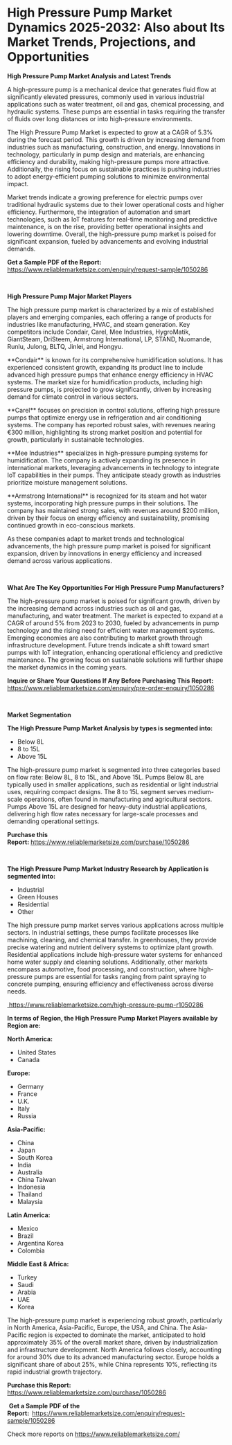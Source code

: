<p><h1>High Pressure Pump Market Dynamics 2025-2032: Also about Its Market Trends, Projections, and Opportunities</h1></p><p><strong>High Pressure Pump Market Analysis and Latest Trends</strong></p>
<p><p>A high-pressure pump is a mechanical device that generates fluid flow at significantly elevated pressures, commonly used in various industrial applications such as water treatment, oil and gas, chemical processing, and hydraulic systems. These pumps are essential in tasks requiring the transfer of fluids over long distances or into high-pressure environments.</p><p>The High Pressure Pump Market is expected to grow at a CAGR of 5.3% during the forecast period. This growth is driven by increasing demand from industries such as manufacturing, construction, and energy. Innovations in technology, particularly in pump design and materials, are enhancing efficiency and durability, making high-pressure pumps more attractive. Additionally, the rising focus on sustainable practices is pushing industries to adopt energy-efficient pumping solutions to minimize environmental impact.</p><p>Market trends indicate a growing preference for electric pumps over traditional hydraulic systems due to their lower operational costs and higher efficiency. Furthermore, the integration of automation and smart technologies, such as IoT features for real-time monitoring and predictive maintenance, is on the rise, providing better operational insights and lowering downtime. Overall, the high-pressure pump market is poised for significant expansion, fueled by advancements and evolving industrial demands.</p></p>
<p><strong>Get a Sample PDF of the Report:&nbsp;</strong> <a href="https://www.reliablemarketsize.com/enquiry/request-sample/1050286?utm_campaign=2628&utm_medium=2&utm_source=Github&utm_content=ia&utm_term=09042025&utm_id=high-pressure-pump">https://www.reliablemarketsize.com/enquiry/request-sample/1050286</a></p>
<p>&nbsp;</p>
<p><strong>High Pressure Pump Major Market Players</strong></p>
<p><p>The high pressure pump market is characterized by a mix of established players and emerging companies, each offering a range of products for industries like manufacturing, HVAC, and steam generation. Key competitors include Condair, Carel, Mee Industries, HygroMatik, GiantSteam, DriSteem, Armstrong International, LP, STAND, Nuomande, Runlu, Julong, BLTQ, Jinlei, and Hongyu.</p><p>**Condair** is known for its comprehensive humidification solutions. It has experienced consistent growth, expanding its product line to include advanced high pressure pumps that enhance energy efficiency in HVAC systems. The market size for humidification products, including high pressure pumps, is projected to grow significantly, driven by increasing demand for climate control in various sectors.</p><p>**Carel** focuses on precision in control solutions, offering high pressure pumps that optimize energy use in refrigeration and air conditioning systems. The company has reported robust sales, with revenues nearing €300 million, highlighting its strong market position and potential for growth, particularly in sustainable technologies.</p><p>**Mee Industries** specializes in high-pressure pumping systems for humidification. The company is actively expanding its presence in international markets, leveraging advancements in technology to integrate IoT capabilities in their pumps. They anticipate steady growth as industries prioritize moisture management solutions.</p><p>**Armstrong International** is recognized for its steam and hot water systems, incorporating high pressure pumps in their solutions. The company has maintained strong sales, with revenues around $200 million, driven by their focus on energy efficiency and sustainability, promising continued growth in eco-conscious markets.</p><p>As these companies adapt to market trends and technological advancements, the high pressure pump market is poised for significant expansion, driven by innovations in energy efficiency and increased demand across various applications.</p></p>
<p>&nbsp;</p>
<p><strong>What Are The Key Opportunities For High Pressure Pump Manufacturers?</strong></p>
<p><p>The high-pressure pump market is poised for significant growth, driven by the increasing demand across industries such as oil and gas, manufacturing, and water treatment. The market is expected to expand at a CAGR of around 5% from 2023 to 2030, fueled by advancements in pump technology and the rising need for efficient water management systems. Emerging economies are also contributing to market growth through infrastructure development. Future trends indicate a shift toward smart pumps with IoT integration, enhancing operational efficiency and predictive maintenance. The growing focus on sustainable solutions will further shape the market dynamics in the coming years.</p></p>
<p><strong>Inquire or Share Your Questions If Any Before Purchasing This Report:</strong> <a href="https://www.reliablemarketsize.com/enquiry/pre-order-enquiry/1050286?utm_campaign=2628&utm_medium=2&utm_source=Github&utm_content=ia&utm_term=09042025&utm_id=high-pressure-pump">https://www.reliablemarketsize.com/enquiry/pre-order-enquiry/1050286</a></p>
<p>&nbsp;</p>
<p><strong>Market Segmentation</strong></p>
<p><strong>The High Pressure Pump Market Analysis by types is segmented into:</strong></p>
<p><ul><li>Below 8L</li><li>8 to 15L</li><li>Above 15L</li></ul></p>
<p><p>The high-pressure pump market is segmented into three categories based on flow rate: Below 8L, 8 to 15L, and Above 15L. Pumps Below 8L are typically used in smaller applications, such as residential or light industrial uses, requiring compact designs. The 8 to 15L segment serves medium-scale operations, often found in manufacturing and agricultural sectors. Pumps Above 15L are designed for heavy-duty industrial applications, delivering high flow rates necessary for large-scale processes and demanding operational settings.</p></p>
<p><strong>Purchase this Report:&nbsp;</strong><a href="https://www.reliablemarketsize.com/purchase/1050286?utm_campaign=2628&utm_medium=2&utm_source=Github&utm_content=ia&utm_term=09042025&utm_id=high-pressure-pump">https://www.reliablemarketsize.com/purchase/1050286</a></p>
<p>&nbsp;</p>
<p><strong>The High Pressure Pump Market Industry Research by Application is segmented into:</strong></p>
<p><ul><li>Industrial</li><li>Green Houses</li><li>Residential</li><li>Other</li></ul></p>
<p><p>The high pressure pump market serves various applications across multiple sectors. In industrial settings, these pumps facilitate processes like machining, cleaning, and chemical transfer. In greenhouses, they provide precise watering and nutrient delivery systems to optimize plant growth. Residential applications include high-pressure water systems for enhanced home water supply and cleaning solutions. Additionally, other markets encompass automotive, food processing, and construction, where high-pressure pumps are essential for tasks ranging from paint spraying to concrete pumping, ensuring efficiency and effectiveness across diverse needs.</p></p>
<p><a href="https://www.reliablemarketsize.com/high-pressure-pump-r1050286?utm_campaign=2628&utm_medium=2&utm_source=Github&utm_content=ia&utm_term=09042025&utm_id=high-pressure-pump">&nbsp;https://www.reliablemarketsize.com/high-pressure-pump-r1050286</a></p>
<p><strong>In terms of Region, the High Pressure Pump Market Players available by Region are:</strong></p>
<p>
    <p> <strong> North America: </strong>
        <ul>
            <li>United States</li>
            <li>Canada</li>
        </ul>
        </p> 
    <p> <strong> Europe: </strong>
        <ul>
            <li>Germany</li>
            <li>France</li>
            <li>U.K.</li>
            <li>Italy</li>
            <li>Russia</li>
        </ul>
        </p> 
    <p> <strong> Asia-Pacific: </strong>
        <ul>
            <li>China</li>
            <li>Japan</li>
            <li>South Korea</li>
            <li>India</li>
            <li>Australia</li>
            <li>China Taiwan</li>
            <li>Indonesia</li>
            <li>Thailand</li>
            <li>Malaysia</li>
        </ul>
        </p> 
    <p> <strong> Latin America: </strong>
        <ul>
            <li>Mexico</li>
            <li>Brazil</li>
            <li>Argentina Korea</li>
            <li>Colombia</li>
        </ul>
        </p> 
    <p> <strong> Middle East & Africa: </strong>
        <ul>
            <li>Turkey</li>
            <li>Saudi</li>
            <li>Arabia</li>
            <li>UAE</li>
            <li>Korea</li>
        </ul>
    </p>
    </p>
<p><p>The high-pressure pump market is experiencing robust growth, particularly in North America, Asia-Pacific, Europe, the USA, and China. The Asia-Pacific region is expected to dominate the market, anticipated to hold approximately 35% of the overall market share, driven by industrialization and infrastructure development. North America follows closely, accounting for around 30% due to its advanced manufacturing sector. Europe holds a significant share of about 25%, while China represents 10%, reflecting its rapid industrial growth trajectory.</p></p>
<p><strong>Purchase this Report: </strong><a href="https://www.reliablemarketsize.com/purchase/1050286?utm_campaign=2628&utm_medium=2&utm_source=Github&utm_content=ia&utm_term=09042025&utm_id=high-pressure-pump">https://www.reliablemarketsize.com/purchase/1050286</a></p>
<p>&nbsp;<strong>Get a Sample PDF of the Report:&nbsp;&nbsp;</strong><a href="https://www.reliablemarketsize.com/enquiry/request-sample/1050286?utm_campaign=2628&utm_medium=2&utm_source=Github&utm_content=ia&utm_term=09042025&utm_id=high-pressure-pump">https://www.reliablemarketsize.com/enquiry/request-sample/1050286</a></p>
<p><strong></strong></p>
<p>Check more reports on <a href="https://www.reliablemarketsize.com/?utm_campaign=2628&utm_medium=2&utm_source=Github&utm_content=ia&utm_term=09042025&utm_id=high-pressure-pump">https://www.reliablemarketsize.com/</a></p>